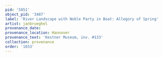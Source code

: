 ```yaml
---
pid: '5851'
object_pid: '3487'
label: 'River Landscape with Noble Party in Boat: Allegory of Spring'
artist: janbrueghel
provenance_date:
provenance_location: Hannover
provenance_text: 'Kestner Museum, inv. #133'
collection: provenance
order: '1033'
---
```

